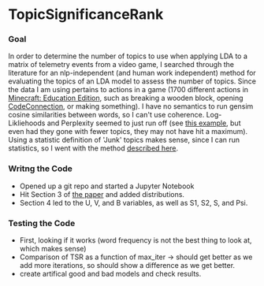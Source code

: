 # TopicSignificanceRank
### Goal
In order to determine the number of topics to use when applying LDA to a matrix of telemetry events from a video game, I searched through the literature for an nlp-independent (and human work independent) method for evaluating the topics of an LDA model to assess the number of topics.  Since the data I am using pertains to actions in a game (1700 different actions in [Minecraft: Education Edition](https://education.minecraft.net/), such as breaking a wooden block, opening [CodeConnection](https://education.minecraft.net/trainings/code-builder-for-minecraft-education-edition), or making something).  I have no semantics to run gensim cosine similarities between words, so I can't use coherence.  Log-Likliehoods and Perplexity seemed to just run off (see [this example](https://www.machinelearningplus.com/nlp/topic-modeling-python-sklearn-examples/#13compareldamodelperformancescores), but even had they gone with fewer topics, they may not have hit a maximum).  Using a statistic definition of 'Junk' topics makes sense, since I can run statistics, so I went with the method [described here](https://mimno.infosci.cornell.edu/info6150/readings/ECML09_AlSumaitetal.pdf).

### Writng the Code
- Opened up a git repo and started a Jupyter Notebook
- Hit Section 3 of [the paper](https://mimno.infosci.cornell.edu/info6150/readings/ECML09_AlSumaitetal.pdf) and added distributions.
- Section 4 led to the U, V, and B variables, as well as S1, S2, S, and Psi.

### Testing the Code
- First, looking if it works (word frequency is not the best thing to look at, which makes sense)
- Comparison of TSR as a function of max_iter -> should get better as we add more iterations, so should show a difference as we get better.
- create artifical good and bad models and check results.